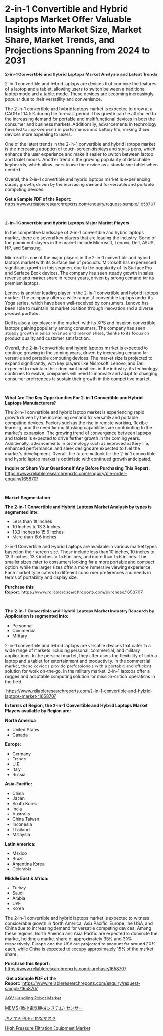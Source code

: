 <p><h1>2-in-1 Convertible and Hybrid Laptops Market Offer Valuable Insights into Market Size, Market Share, Market Trends, and Projections Spanning from 2024 to 2031</h1></p><p><strong>2-in-1 Convertible and Hybrid Laptops Market Analysis and Latest Trends</strong></p>
<p><p>2-in-1 convertible and hybrid laptops are devices that combine the features of a laptop and a tablet, allowing users to switch between a traditional laptop mode and a tablet mode. These devices are becoming increasingly popular due to their versatility and convenience.</p><p>The 2-in-1 convertible and hybrid laptops market is expected to grow at a CAGR of 14.5% during the forecast period. This growth can be attributed to the increasing demand for portable and multifunctional devices in both the consumer and business markets. Additionally, advancements in technology have led to improvements in performance and battery life, making these devices more appealing to users.</p><p>One of the latest trends in the 2-in-1 convertible and hybrid laptops market is the increasing adoption of touch-screen displays and stylus pens, which enhance the user experience and make it easier to switch between laptop and tablet modes. Another trend is the growing popularity of detachable keyboards, which allow users to use the device as a standalone tablet when needed.</p><p>Overall, the 2-in-1 convertible and hybrid laptops market is experiencing steady growth, driven by the increasing demand for versatile and portable computing devices.</p></p>
<p><strong>Get a Sample PDF of the Report:&nbsp;</strong> <a href="https://www.reliableresearchreports.com/enquiry/request-sample/1658707">https://www.reliableresearchreports.com/enquiry/request-sample/1658707</a></p>
<p>&nbsp;</p>
<p><strong>2-in-1 Convertible and Hybrid Laptops Major Market Players</strong></p>
<p><p>In the competitive landscape of 2-in-1 convertible and hybrid laptops market, there are several key players that are leading the industry. Some of the prominent players in the market include Microsoft, Lenovo, Dell, ASUS, HP, and Samsung.</p><p>Microsoft is one of the major players in the 2-in-1 convertible and hybrid laptops market with its Surface line of products. Microsoft has experienced significant growth in this segment due to the popularity of its Surface Pro and Surface Book devices. The company has seen steady growth in sales revenue and market share in recent years, driven by strong demand for its premium laptops.</p><p>Lenovo is another leading player in the 2-in-1 convertible and hybrid laptops market. The company offers a wide range of convertible laptops under its Yoga series, which have been well-received by consumers. Lenovo has been able to maintain its market position through innovation and a diverse product portfolio.</p><p>Dell is also a key player in the market, with its XPS and Inspiron convertible laptops gaining popularity among consumers. The company has seen steady growth in sales revenue and market share, thanks to its focus on product quality and customer satisfaction.</p><p>Overall, the 2-in-1 convertible and hybrid laptops market is expected to continue growing in the coming years, driven by increasing demand for versatile and portable computing devices. The market size is projected to expand significantly, with key players like Microsoft, Lenovo, and Dell expected to maintain their dominant positions in the industry. As technology continues to evolve, companies will need to innovate and adapt to changing consumer preferences to sustain their growth in this competitive market.</p></p>
<p>&nbsp;</p>
<p><strong>What Are The Key Opportunities For 2-in-1 Convertible and Hybrid Laptops Manufacturers?</strong></p>
<p><p>The 2-in-1 convertible and hybrid laptop market is experiencing rapid growth driven by the increasing demand for versatile and portable computing devices. Factors such as the rise in remote working, flexible learning, and the need for multitasking capabilities are contributing to the market's expansion. The growing trend of convergence between laptops and tablets is expected to drive further growth in the coming years. Additionally, advancements in technology such as improved battery life, enhanced performance, and sleek designs are expected to fuel the market's development. Overall, the future outlook for the 2-in-1 convertible and hybrid laptop market is optimistic with continued growth anticipated.</p></p>
<p><strong>Inquire or Share Your Questions If Any Before Purchasing This Report:</strong> <a href="https://www.reliableresearchreports.com/enquiry/pre-order-enquiry/1658707">https://www.reliableresearchreports.com/enquiry/pre-order-enquiry/1658707</a></p>
<p>&nbsp;</p>
<p><strong>Market Segmentation</strong></p>
<p><strong>The 2-in-1 Convertible and Hybrid Laptops Market Analysis by types is segmented into:</strong></p>
<p><ul><li>Less than 10 Inches</li><li>10 Inches to 13.3 Inches</li><li>13.3 Inches to 15.6 Inches</li><li>More than 15.6 Inches</li></ul></p>
<p><p>2-in-1 Convertible and Hybrid Laptops are available in various market types based on their screen size. These include less than 10 inches, 10 inches to 13.3 inches, 13.3 inches to 15.6 inches, and more than 15.6 inches. The smaller sizes cater to consumers looking for a more portable and compact option, while the larger sizes offer a more immersive viewing experience. Each market type caters to different consumer preferences and needs in terms of portability and display size.</p></p>
<p><strong>Purchase this Report:&nbsp;</strong><a href="https://www.reliableresearchreports.com/purchase/1658707">https://www.reliableresearchreports.com/purchase/1658707</a></p>
<p>&nbsp;</p>
<p><strong>The 2-in-1 Convertible and Hybrid Laptops Market Industry Research by Application is segmented into:</strong></p>
<p><ul><li>Personnal</li><li>Commercial</li><li>Military</li></ul></p>
<p><p>2-in-1 convertible and hybrid laptops are versatile devices that cater to a wide range of markets including personal, commercial, and military applications. In the personal market, they offer users the flexibility of both a laptop and a tablet for entertainment and productivity. In the commercial market, these devices provide professionals with a portable and efficient solution for work on-the-go. In the military market, 2-in-1 laptops offer a rugged and adaptable computing solution for mission-critical operations in the field.</p></p>
<p><a href="https://www.reliableresearchreports.com/2-in-1-convertible-and-hybrid-laptops-market-r1658707">&nbsp;https://www.reliableresearchreports.com/2-in-1-convertible-and-hybrid-laptops-market-r1658707</a></p>
<p><strong>In terms of Region, the 2-in-1 Convertible and Hybrid Laptops Market Players available by Region are:</strong></p>
<p>
    <p> <strong> North America: </strong>
        <ul>
            <li>United States</li>
            <li>Canada</li>
        </ul>
        </p> 
    <p> <strong> Europe: </strong>
        <ul>
            <li>Germany</li>
            <li>France</li>
            <li>U.K.</li>
            <li>Italy</li>
            <li>Russia</li>
        </ul>
        </p> 
    <p> <strong> Asia-Pacific: </strong>
        <ul>
            <li>China</li>
            <li>Japan</li>
            <li>South Korea</li>
            <li>India</li>
            <li>Australia</li>
            <li>China Taiwan</li>
            <li>Indonesia</li>
            <li>Thailand</li>
            <li>Malaysia</li>
        </ul>
        </p> 
    <p> <strong> Latin America: </strong>
        <ul>
            <li>Mexico</li>
            <li>Brazil</li>
            <li>Argentina Korea</li>
            <li>Colombia</li>
        </ul>
        </p> 
    <p> <strong> Middle East & Africa: </strong>
        <ul>
            <li>Turkey</li>
            <li>Saudi</li>
            <li>Arabia</li>
            <li>UAE</li>
            <li>Korea</li>
        </ul>
    </p>
    </p>
<p><p>The 2-in-1 convertible and hybrid laptops market is expected to witness considerable growth in North America, Asia Pacific, Europe, the USA, and China due to increasing demand for versatile computing devices. Among these regions, North America and Asia Pacific are expected to dominate the market, holding a market share of approximately 35% and 30% respectively. Europe and the USA are projected to account for around 20% each, while China is expected to occupy approximately 15% of the market share.</p></p>
<p><strong>Purchase this Report: </strong><a href="https://www.reliableresearchreports.com/purchase/1658707">https://www.reliableresearchreports.com/purchase/1658707</a></p>
<p>&nbsp;<strong>Get a Sample PDF of the Report:&nbsp;&nbsp;</strong><a href="https://www.reliableresearchreports.com/enquiry/request-sample/1658707">https://www.reliableresearchreports.com/enquiry/request-sample/1658707</a></p>
<p><strong></strong></p>
<p><p><a href="https://github.com/Krish2023na/Market-Research-Report-List-4/blob/main/agv-handling-robot-market.md">AGV Handling Robot Market</a></p><p><a href="https://github.com/GiovaniLeannon/Market-Research-Report-List-1/blob/main/289990596024.md">MEMS (微小電気機械システム) センサー</a></p><p><a href="https://github.com/SkylarDaniel70/Market-Research-Report-List-1/blob/main/268857096023.md">洗えて再利用可能なマスク</a></p><p><a href="https://github.com/bmorecock/Market-Research-Report-List-3/blob/main/high-pressure-filtration-equipment-market.md">High Pressure Filtration Equipment Market</a></p></p>